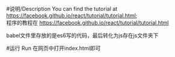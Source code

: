  #说明/Description
 You can find the tutorial at https://facebook.github.io/react/tutorial/tutorial.html;  
 程序的教程在 https://facebook.github.io/react/tutorial/tutorial.html   

 babel文件里存放的是es6写的代码，最后转化为js存在js文件夹下

 #运行  Run
 在网页中打开index.html即可

 
